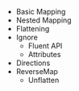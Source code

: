 - Basic Mapping
- Nested Mapping
- Flattening
- Ignore
  - Fluent API
  - Attributes
- Directions
- ReverseMap
  - Unflatten
